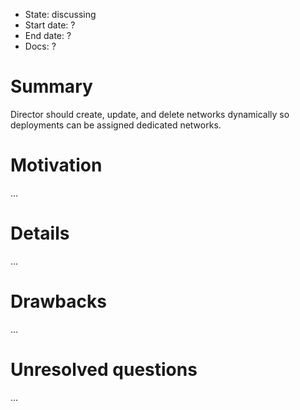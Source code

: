 - State: discussing
- Start date: ?
- End date: ?
- Docs: ?

# Summary

Director should create, update, and delete networks dynamically so deployments can be assigned dedicated networks.

# Motivation

...

# Details

...

# Drawbacks

...

# Unresolved questions

...
